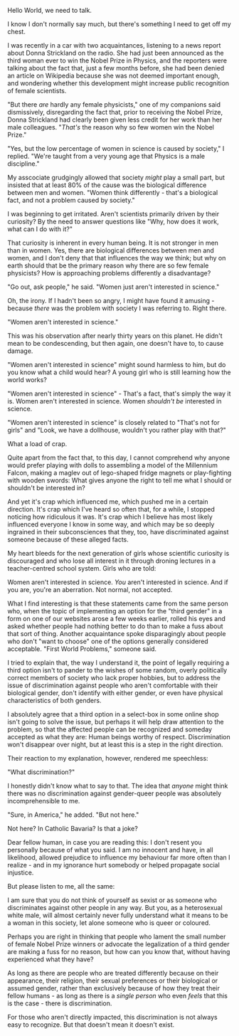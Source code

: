 Hello World, we need to talk.

I know I don't normally say much, but there's something I need to get off my chest.

I was recently in a car with two acquaintances, listening to a news report about Donna Strickland on the radio. She had just been announced as the third woman ever to win the Nobel Prize in Physics, and the reporters were talking about the fact that, just a few months before, she had been denied an article on Wikipedia because she was not deemed important enough, and wondering whether this development might increase public recognition of female scientists.

"But there *are* hardly any female physicists," one of my companions said dismissively, disregarding the fact that, prior to receiving the Nobel Prize, Donna Strickland had clearly been given less credit for her work than her male colleagues. "*That's* the reason why so few women win the Nobel Prize."

"Yes, but the low percentage of women in science is caused by society," I replied. "We're taught from a very young age that Physics is a male discipline."

My asscociate grudgingly allowed that society *might* play a small part, but insisted that at least 80% of the cause was the biological difference between men and women. "Women think differently - that's a biological fact, and not a problem caused by society."

I was beginning to get irritated. Aren't scientists primarily driven by their curiosity? By the need to answer questions like "Why, how does it work, what can I do with it?"

That curiosity is inherent in every human being. It is not stronger in men than in women. Yes, there are biological differences between men and women, and I don't deny that that influences the way we think; but why on earth should that be the primary reason why there are so few female physicists? How is approaching problems differently a disadvantage?

"Go out, ask people," he said. "Women just aren't interested in science."

Oh, the irony. If I hadn't been so angry, I might have found it amusing - because *there* was the problem with society I was referring to. Right there.

"Women aren't interested in science."

This was his observation after nearly thirty years on this planet. He didn't mean to be condescending, but then again, one doesn't have to, to cause damage.

"Women aren't interested in science" might sound harmless to him, but do you know what a child would hear? A young girl who is still learning how the world works?

"Women aren't interested in science" - That's a fact, that's simply the way it is. Women aren't interested in science. Women *shouldn't be* interested in science.

"Women aren't interested in science" is closely related to "That's not for girls" and "Look, we have a dollhouse, wouldn't you rather play with that?"

What a load of crap.

Quite apart from the fact that, to this day, I cannot comprehend why anyone would prefer playing with dolls to assembling a model of the Millennium Falcon, making a maglev out of lego-shaped fridge magnets or play-fighting with wooden swords: What gives anyone the right to tell me what I should or shouldn't be interested in?

And yet it's crap which influenced me, which pushed me in a certain direction. It's crap which I've heard so often that, for a while, I stopped noticing how ridiculous it was. It's crap which I believe has most likely influenced everyone I know in some way, and which may be so deeply ingrained in their subconsciences that they, too, have discriminated against someone because of these alleged facts.

My heart bleeds for the next generation of girls whose scientific curiosity is discouraged and who lose all interest in it through droning lectures in a teacher-centred school system. Girls who are told:

Women aren't interested in science. *You* aren't interested in science. And if you are, you're an aberration. Not normal, not accepted.

What I find interesting is that these statements came from the same person who, when the topic of implementing an option for the "third gender" in a form on one of our websites arose a few weeks earlier, rolled his eyes and asked whether people had nothing better to do than to make a fuss about that sort of thing. Another acquaintance spoke disparagingly about people who don't "want to choose" one of the options generally considered acceptable. "First World Problems," someone said.

I tried to explain that, the way I understand it, the point of legally requiring a third option isn't to pander to the wishes of some random, overly politically correct members of society who lack proper hobbies, but to address the issue of discrimination against people who aren't comfortable with their biological gender, don't identify with either gender, or even have physical characteristics of both genders.

I absolutely agree that a third option in a select-box in some online shop isn't going to solve the issue, but perhaps it will help draw attention to the problem, so that the affected people can be recognized and someday accepted as what they are: Human beings worthy of respect. Discrimination won't disappear over night, but at least this is a step in the right direction.

Their reaction to my explanation, however, rendered me speechless:

"What discrimination?"

I honestly didn't know what to say to that. The idea that *anyone* might think there was no discrimination against gender-queer people was absolutely incomprehensible to me.

"Sure, in America," he added. "But not here."

Not here? In Catholic Bavaria? Is that a joke?

Dear fellow human, in case you are reading this: I don't resent you personally because of what you said. I am no innocent and have, in all likelihood, allowed prejudice to influence my behaviour far more often than I realize - and in my ignorance hurt somebody or helped propagate social injustice.

But please listen to me, all the same:

I am sure that you do not think of yourself as sexist or as someone who discriminates against other people in any way. But you, as a heterosexual white male, will almost certainly never fully understand what it means to be a woman in this society, let alone someone who is queer or coloured.

Perhaps you are right in thinking that people who lament the small number of female Nobel Prize winners or advocate the legalization of a third gender are making a fuss for no reason, but how can you know that, without having experienced what they have?

As long as there are people who are treated differently because on their appearance, their religion, their sexual preferences or their biological or assumed gender, rather than exclusively because of how they treat their fellow humans - as long as there is a *single person* who even *feels* that this is the case - there is discrimination.

For those who aren't directly impacted, this discrimination is not always easy to recognize. But that doesn't mean it doesn't exist.

